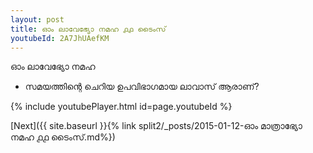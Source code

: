 ```yaml
---
layout: post
title: ഓം ലാവേഭ്യോ നമഹ ൧൧ ടൈംസ്
youtubeId: 2A7JhUAefKM
---
```

 
 
 ഓം ലാവേഭ്യോ നമഹ 
 
 -  സമയത്തിന്റെ ചെറിയ ഉപവിഭാഗമായ ലാവാസ് ആരാണ്? 
 
  
 
  
 
 
 
 
 
 


{% include youtubePlayer.html id=page.youtubeId %}
 
[Next]({{ site.baseurl }}{% link  split2/_posts/2015-01-12-ഓം മാത്രാഭ്യോ നമഹ ൧൧ ടൈംസ്.md%})
 
